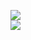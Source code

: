 [![](https://img.shields.io/badge/Made%20With-Github%20Spray-lightgrey.svg?style=for-the-badge&logo=github)](https://github.com/Annihil/github-spray#729)  
[![](https://i.imgur.com/2DrTn0Z.gif)](https://github.com/Annihil/github-spray)